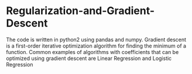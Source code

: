 # Regularization-and-Gradient-Descent
The code is written in python2 using pandas and numpy. 
Gradient descent is a first-order iterative optimization algorithm for finding the minimum of a function.
Common examples of algorithms with coefficients that can be optimized using gradient descent are Linear Regression and Logistic Regression
